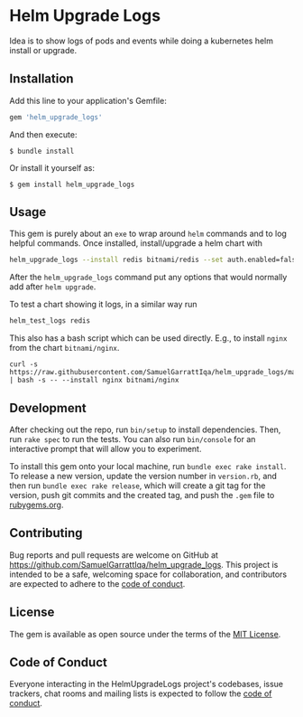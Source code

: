 # Helm Upgrade Logs

Idea is to show logs of pods and events while doing a kubernetes helm install or upgrade.

## Installation

Add this line to your application's Gemfile:

```ruby
gem 'helm_upgrade_logs'
```

And then execute:

    $ bundle install

Or install it yourself as:

    $ gem install helm_upgrade_logs

## Usage

This gem is purely about an `exe` to wrap around `helm` commands and to log helpful commands.
Once installed, install/upgrade a helm chart with

```bash
helm_upgrade_logs --install redis bitnami/redis --set auth.enabled=false --version 14.0.2 --wait
```

After the `helm_upgrade_logs` command put any options that would normally add after `helm upgrade`.

To test a chart showing it logs, in a similar way run
```bash
helm_test_logs redis
```

This also has a bash script which can be used directly. E.g., to install `nginx` from the chart `bitnami/nginx`.

```
curl -s https://raw.githubusercontent.com/SamuelGarrattIqa/helm_upgrade_logs/main/bin/helm_upgrade_logs.sh | bash -s -- --install nginx bitnami/nginx
```

## Development

After checking out the repo, run `bin/setup` to install dependencies. Then, run `rake spec` to run the tests. You can also run `bin/console` for an interactive prompt that will allow you to experiment.

To install this gem onto your local machine, run `bundle exec rake install`. To release a new version, update the version number in `version.rb`, and then run `bundle exec rake release`, which will create a git tag for the version, push git commits and the created tag, and push the `.gem` file to [rubygems.org](https://rubygems.org).

## Contributing

Bug reports and pull requests are welcome on GitHub at https://github.com/SamuelGarrattIqa/helm_upgrade_logs. This project is intended to be a safe, welcoming space for collaboration, and contributors are expected to adhere to the [code of conduct](https://github.com/SamuelGarrattIqa/helm_upgrade_logs/blob/main/CODE_OF_CONDUCT.md).

## License

The gem is available as open source under the terms of the [MIT License](https://opensource.org/licenses/MIT).

## Code of Conduct

Everyone interacting in the HelmUpgradeLogs project's codebases, issue trackers, chat rooms and mailing lists is expected to follow the [code of conduct](https://github.com/SamuelGarrattIqa/helm_upgrade_logs/blob/main/CODE_OF_CONDUCT.md).
